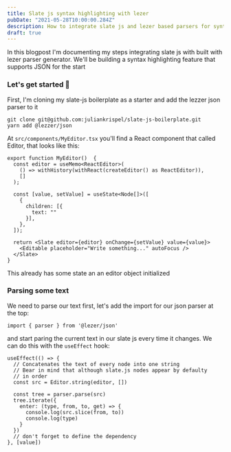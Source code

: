 ```yaml
---
title: Slate js syntax highlighting with lezer
pubDate: "2021-05-28T10:00:00.284Z"
description: How to integrate slate js and lezer based parsers for syntax highlighting and other fun stuffs
draft: true
---
```


In this blogpost I'm documenting my steps integrating slate js with built with lezer parser generator. We'll be building a syntax highlighting feature that supports JSON for the start

### Let's get started 🎉

First, I'm cloning my slate-js boilerplate as a starter and add the lezzer json parser to it

```
git clone git@github.com:juliankrispel/slate-js-boilerplate.git
yarn add @lezzer/json
```


At `src/components/MyEditor.tsx` you'll find a React component that called Editor, that looks like this:

```tsx
export function MyEditor()  {
  const editor = useMemo<ReactEditor>(
    () => withHistory(withReact(createEditor() as ReactEditor)),
    []
  );

  const [value, setValue] = useState<Node[]>([
    {
      children: [{
        text: ""
      }], 
    },
  ]);

  return <Slate editor={editor} onChange={setValue} value={value}>
    <Editable placeholder="Write something..." autoFocus />
  </Slate>
}
```

This already has some state an an editor object initialized

### Parsing some text

We need to parse our text first, let's add the import for our json parser at the top:

```tsx
import { parser } from '@lezer/json'
```

and start paring the current text in our slate js every time it changes. We can do this with the `useEffect` hook:

```tsx
useEffect(() => {
  // Concatenates the text of every node into one string
  // Bear in mind that although slate.js nodes appear by defaulty
  // in order
  const src = Editor.string(editor, [])

  const tree = parser.parse(src)
  tree.iterate({
    enter: (type, from, to, get) => {
      console.log(src.slice(from, to))
      console.log(type)
    }
  })
  // don't forget to define the dependency
}, [value])
```


